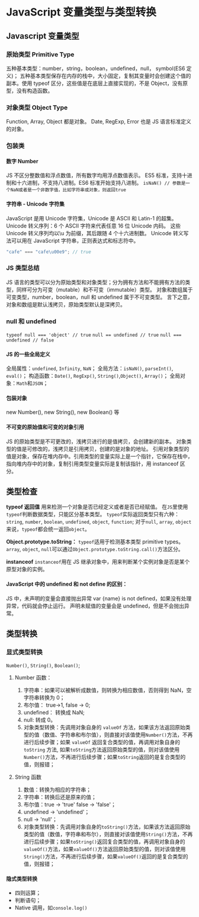# JavaScript 变量类型与类型转换

## Javascript 变量类型

### 原始类型 Primitive Type

五种基本类型：number，string，boolean，undefined，null， symbol(ES6 定义)；
五种基本类型保存在内存的栈中，大小固定，复制其变量时会创建这个值的副本。使用 typeof 区分，这些值是在底层上直接实现的，不是 Object，没有原型，没有构造函数。

### 对象类型 Object Type

Function, Array, Object 都是对象。
Date, RegExp, Error 也是 JS 语言标准定义的对象。

### 包装类

#### 数字 Number

JS 不区分整数值和浮点数值，所有数字均用浮点数值表示。
ES5 标准，支持十进制和十六进制，不支持八进制。ES6 标准开始支持八进制。
`isNaN() // 参数是一个NaN或者是一个非数字值，比如字符串或对象，则返回true`

#### 字符串 - Unicode 字符集

JavaScript 是用 Unicode 字符集，Unicode 是 ASCII 和 Latin-1 的超集。
Unicode 转义序列：6 个 ASCII 字符来代表任意 16 位 Unicode 内码。
这些 Unicode 转义序列均以\u 为前缀，其后跟随 4 个十六进制数。
Unicode 转义写法可以用在 JavaScript 字符串，正则表达式和标志符中。

```js
"cafe" === "cafe\u00e9"; // true
```

### JS 类型总结

JS 语言的类型可以分为原始类型和对象类型；分为拥有方法和不能拥有方法的类型，同样可分为可变（mutable）和不可变（immutable）类型。
对象和数组属于可变类型，number，boolean，null 和 undefined 属于不可变类型。
言下之意，对象和数组是默认浅拷贝，原始类型默认是深拷贝。

### null 和 undefined

`typeof null === 'object' // true`
`null == undefined // true`
`null === undefined // false`

#### JS 的一些全局定义

全局属性：`undefined`, `Infinity`, `NaN`；
全局方法：`isNaN()`, `parseInt()`, `eval()`；
构造函数：`Date()`, `RegExp()`, `String()`,`Object()`, `Array()`；
全局对象：`Math`和`JSON`；

#### 包装对象

new Number(), new String(), new Boolean() 等

#### 不可变的原始值和可变的对象引用

JS 的原始类型是不可更改的，浅拷贝进行的是值拷贝，会创建新的副本。
对象类型的值是可修改的，浅拷贝是引用拷贝，创建的是对象的地址。
引用对象类型的值是对象，保存在堆内存中。引用类型的变量实际上是一个指针，它保存在栈中，指向堆内存中的对象，复制引用类型变量实际是复制该指针，用 instanceof 区分。

## 类型检查

**typeof 返回值**
用来检测一个对象是否已经定义或者是否已经赋值。
在`JS`里使用`typeof`判断数据类型，只能区分基本类型。
`typeof`实际返回类型只有六种：`string`, `number`, `boolean`, `undefined`, `object`, `function`;
对于`null`, `array`, `object`来说，`typeof`都会统一返回`object`。

**Object.prototype.toString：**
`typeof`适用于检测基本类型 primitive types。
`array`, `object`, `null`可以通过`Object.prototype.toString.call()`方法区分。

**instanceof**
`instanceof`用在 JS 继承对象中，用来判断某个实例对象是否是某个原型对象的实例。

#### JavaScript 中的 undefined 和 not define 的区别：

JS 中，未声明的变量会直接抛出异常 var {name} is not defined，如果没有处理异常，代码就会停止运行。
声明未赋值的变量会是 undefined，但是不会抛出异常。

## 类型转换

### 显式类型转换

`Number()`, `String()`, `Boolean()`;

1. Number 函数：
   1. 字符串：如果可以被解析成数值，则转换为相应数值，否则得到 NaN，空字符串转换为 0；
   2. 布尔值： true->1, false -> 0;
   3. undefined： 转换成 NaN;
   4. null: 转成 0。
   5. 对象类型转换：先调用对象自身的 `valueOf` 方法，如果该方法返回原始类型的值（数值、字符串和布尔值），则直接对该值使用`Number()`方法，不再进行后续步骤；如果 `valueOf` 返回复合类型的值，再调用对象自身的 `toString` 方法, 如果`toString`方法返回原始类型的值，则对该值使用`Number()`方法，不再进行后续步骤；如果`toString`返回的是复合类型的值，则报错；
2. String 函数

   1. 数值：转换为相应的字符串；
   2. 字符串：转换后还是原来的值；
   3. 布尔值：true -> 'true' false -> 'false'；
   4. undefined -> 'undefined'；
   5. null -> 'null'；
   6. 对象类型转换：先调用对象自身的`toString()`方法，如果该方法返回原始类型的值（数值，字符串和布尔），则直接对该值使用`String()`方法，不再进行后续步骤；如果`toString()`返回复合类型的值，再调用对象自身的 `valueOf()`方法，如果`valueOf()`方法返回原始类型的值，则对该值使用`String()`方法，不再进行后续步骤，如果`valueOf()`返回的是复合类型的值，则报错；

#### 隐式类型转换

- 四则运算；
- 判断语句；
- Native 调用，如`console.log()`


